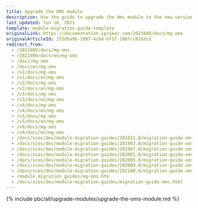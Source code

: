 ```yaml
---
title: Upgrade the OMS module
description: Use the guide to upgrade the Oms module to the new version.
last_updated: Jun 16, 2021
template: module-migration-guide-template
originalLink: https://documentation.spryker.com/2021080/docs/mg-oms
originalArticleId: 1f2d5a9b-1907-4cb4-bf1f-1867cc835dcd
redirect_from:
  - /2021080/docs/mg-oms
  - /2021080/docs/en/mg-oms
  - /docs/mg-oms
  - /docs/en/mg-oms
  - /v1/docs/mg-oms
  - /v1/docs/en/mg-oms
  - /v2/docs/mg-oms
  - /v2/docs/en/mg-oms
  - /v3/docs/mg-oms
  - /v3/docs/en/mg-oms
  - /v4/docs/mg-oms
  - /v4/docs/en/mg-oms
  - /v5/docs/mg-oms
  - /v5/docs/en/mg-oms
  - /v6/docs/mg-oms
  - /v6/docs/en/mg-oms
  - /docs/scos/dev/module-migration-guides/201811.0/migration-guide-oms.html
  - /docs/scos/dev/module-migration-guides/201903.0/migration-guide-oms.html
  - /docs/scos/dev/module-migration-guides/201907.0/migration-guide-oms.html
  - /docs/scos/dev/module-migration-guides/202001.0/migration-guide-oms.html
  - /docs/scos/dev/module-migration-guides/202005.0/migration-guide-oms.html
  - /docs/scos/dev/module-migration-guides/202009.0/migration-guide-oms.html
  - /docs/scos/dev/module-migration-guides/202108.0/migration-guide-oms.html
  - /module_migration_guides/mg-oms.htm
  - /docs/scos/dev/module-migration-guides/migration-guide-oms.html
---
```


{% include pbc/all/upgrade-modules/upgrade-the-oms-module.md %} <!-- To edit, see /_includes/pbc/all/upgrade-modules/upgrade-the-oms-module.md -->
